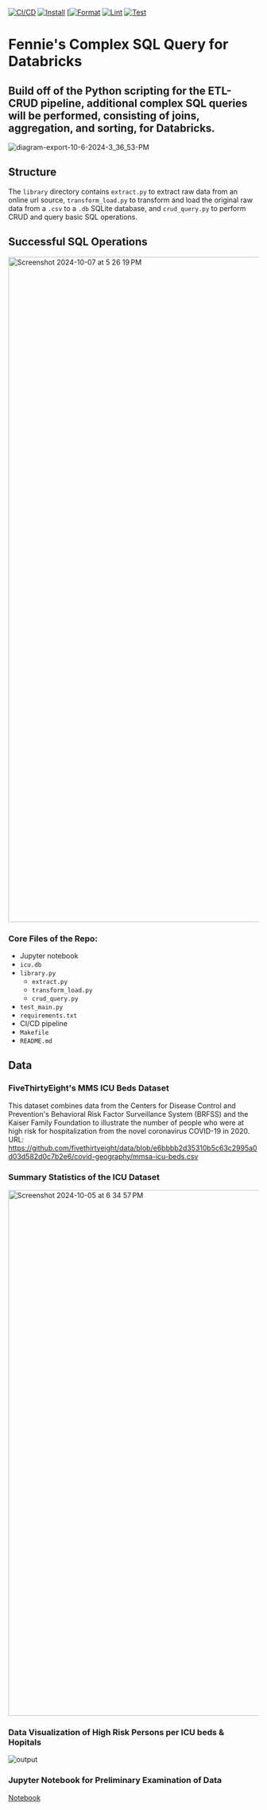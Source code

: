 [![CI/CD](https://github.com/zfennie/Complex-SQL-Query-for-Databricks/actions/workflows/CI_CD.yml/badge.svg)](https://github.com/zfennie/Complex-SQL-Query-for-Databricks/actions/workflows/CI_CD.yml) [![Install](https://github.com/zfennie/Complex-SQL-Query-for-Databricks/actions/workflows/install.yml/badge.svg)](https://github.com/zfennie/Complex-SQL-Query-for-Databricks/actions/workflows/install.yml) [[![Format](https://github.com/zfennie/Complex-SQL-Query-for-Databricks/actions/workflows/format.yml/badge.svg)](https://github.com/zfennie/Complex-SQL-Query-for-Databricks/actions/workflows/format.yml) [![Lint](https://github.com/zfennie/Complex-SQL-Query-for-Databricks/actions/workflows/lint.yml/badge.svg)](https://github.com/zfennie/Complex-SQL-Query-for-Databricks/actions/workflows/lint.yml) [![Test](https://github.com/zfennie/Complex-SQL-Query-for-Databricks/actions/workflows/test.yml/badge.svg)](https://github.com/zfennie/Complex-SQL-Query-for-Databricks/actions/workflows/test.yml)



# Fennie's Complex SQL Query for Databricks
## Build off of the Python scripting for the ETL-CRUD pipeline, additional complex SQL queries will be performed, consisting of joins, aggregation, and sorting, for Databricks.



![diagram-export-10-6-2024-3_36_53-PM](https://github.com/user-attachments/assets/e476f6c1-42a3-41d0-b667-1885c59c4cd1)

## Structure
The `library` directory contains `extract.py` to extract raw data from an online url source, `transform_load.py` to transform and load the original raw data from a `.csv` to a `.db` SQLite database, and `crud_query.py` to perform CRUD and query basic SQL operations.

## Successful SQL Operations
<img width="1336" alt="Screenshot 2024-10-07 at 5 26 19 PM" src="https://github.com/user-attachments/assets/199f3776-66dd-4011-a1e5-570e89d8ded5">

### Core Files of the Repo:
* Jupyter notebook
* `icu.db`
* `library.py`
    - `extract.py`
    - `transform_load.py`
    - `crud_query.py`
* `test_main.py`
* `requirements.txt`
* CI/CD pipeline
* `Makefile`
* `README.md`

## Data
### FiveThirtyEight's MMS ICU Beds Dataset
This dataset combines data from the Centers for Disease Control and Prevention's Behavioral Risk Factor Surveillance System (BRFSS) and the Kaiser Family Foundation to illustrate the number of people who were at high risk for hospitalization from the novel coronavirus COVID-19 in 2020.\
URL: https://github.com/fivethirtyeight/data/blob/e6bbbb2d35310b5c63c2995a0d03d582d0c7b2e6/covid-geography/mmsa-icu-beds.csv

### Summary Statistics of the ICU Dataset
<img width="1056" alt="Screenshot 2024-10-05 at 6 34 57 PM" src="https://github.com/user-attachments/assets/536234ae-e5ff-47dd-b371-b420a96807c0">

### Data Visualization of High Risk Persons per ICU beds & Hopitals
![output](https://github.com/user-attachments/assets/18565095-13cf-46be-b59b-174f677e9536)

### Jupyter Notebook for Preliminary Examination of Data
[Notebook](https://github.com/zfennie/Python-Scripting-for-SQL-Database/blob/989acb7d003177e0bd28f9d42cad90ff8a8fb269/main_notebook.ipynb)

